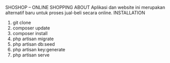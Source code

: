 SHOSHOP – ONLINE SHOPPING
ABOUT
Aplikasi dan website ini merupakan alternatif baru untuk proses jual-beli secara online.
INSTALLATION
1.	git clone 
2.	composer update
3.	composer install
4.	php artisan migrate
5.	php artisan db:seed
6.	php artisan key:generate
7.	php artisan serve
